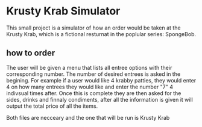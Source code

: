 # Krusty Krab Simulator

This small project is a simulator of how an order would be taken at the Krusty Krab, which is a fictional resturnat in the poplular series: SpongeBob. 

## how to order

The user will be given a menu that lists all entree options with their corresponding number. The number of desired entrees is asked in the begining.
For example if a user would like 4 krabby patties, they would enter 4 on how many entrees they would like and enter the number "7" 4 indivsual times after.
Once this is complete they are then asked for the sides, drinks and finnaly condiments, after all the information is given it will output the total price of all the items.

Both files are necceary and the one that will be run is Krusty Krab
